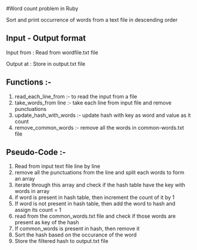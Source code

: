 #Word count problem in Ruby

Sort and print occurrence of words from a text file in descending order

Input - Output format
----------------------

Input from : Read from wordfile.txt file

Output at  : Store in output.txt file

Functions :-
-------------

1. read_each_line_from    :- to read the input from a file
2. take_words_from line   :- take each line from input file and remove punctuations
3. update_hash_with_words :- update hash with key as word and value as it count
4. remove_common_words    :- remove all the words in common-words.txt file

Pseudo-Code :- 
---------------

1. Read from input text file line by line
2. remove all the punctuations from the line and split each words to form an array
3. iterate through this array and check if the hash table have the key with words in array
4. if word is present in hash table, then increment the count of it by 1
5. If word is not present in hash table, then add the word to hash and assign its count = 1
6. read from the common_words.txt file and check if those words are present as key of the hash
7. If common_words is present in hash, then remove it
8. Sort the hash based on the occurance of the word
8. Store the filtered hash to output.txt file
